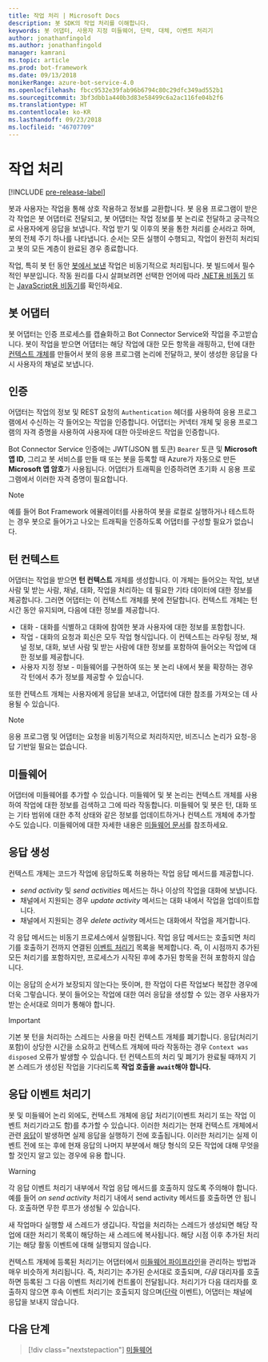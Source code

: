 ```yaml
---
title: 작업 처리 | Microsoft Docs
description: 봇 SDK의 작업 처리를 이해합니다.
keywords: 봇 어댑터, 사용자 지정 미들웨어, 단락, 대체, 이벤트 처리기
author: jonathanfingold
ms.author: jonathanfingold
manager: kamrani
ms.topic: article
ms.prod: bot-framework
ms.date: 09/13/2018
monikerRange: azure-bot-service-4.0
ms.openlocfilehash: fbcc9532e39fab96b6794c80c29dfc349ad552b1
ms.sourcegitcommit: 3bf3dbb1a440b3d83e58499c6a2ac116fe04b2f6
ms.translationtype: HT
ms.contentlocale: ko-KR
ms.lasthandoff: 09/23/2018
ms.locfileid: "46707709"
---
```

# <a name="activity-processing"></a>작업 처리

[!INCLUDE [pre-release-label](../includes/pre-release-label.md)]

봇과 사용자는 작업을 통해 상호 작용하고 정보를 교환합니다. 봇 응용 프로그램이 받은 각 작업은 봇 어댑터로 전달되고, 봇 어댑터는 작업 정보를 봇 논리로 전달하고 궁극적으로 사용자에게 응답을 보냅니다. 작업 받기 및 이후의 봇을 통한 처리를 순서라고 하며, 봇의 전체 주기 하나를 나타냅니다. 순서는 모든 실행이 수행되고, 작업이 완전히 처리되고 봇의 모든 계층이 완료된 경우 종료합니다.

작업, 특히 봇 턴 동안 [봇에서 보낸](#generating-responses) 작업은 비동기적으로 처리됩니다. 봇 빌드에서 필수적인 부분입니다. 작동 원리를 다시 살펴보려면 선택한 언어에 따라 [.NET용 비동기](https://docs.microsoft.com/en-us/dotnet/csharp/async) 또는 [JavaScript용 비동기](https://developer.mozilla.org/en-US/docs/Web/JavaScript/Reference/Statements/async_function)를 확인하세요.

## <a name="the-bot-adapter"></a>봇 어댑터

봇 어댑터는 인증 프로세스를 캡슐화하고 Bot Connector Service와 작업을 주고받습니다. 봇이 작업을 받으면 어댑터는 해당 작업에 대한 모든 항목을 래핑하고, 턴에 대한 [컨텍스트 개체](#turn-context)를 만들어서 봇의 응용 프로그램 논리에 전달하고, 봇이 생성한 응답을 다시 사용자의 채널로 보냅니다.

## <a name="authentication"></a>인증

어댑터는 작업의 정보 및 REST 요청의 `Authentication` 헤더를 사용하여 응용 프로그램에서 수신하는 각 들어오는 작업을 인증합니다. 어댑터는 커넥터 개체 및 응용 프로그램의 자격 증명을 사용하여 사용자에 대한 아웃바운드 작업을 인증합니다.

Bot Connector Service 인증에는 JWT(JSON 웹 토큰) `Bearer` 토큰 및 **Microsoft 앱 ID**, 그리고 봇 서비스를 만들 때 또는 봇을 등록할 때 Azure가 자동으로 만든 **Microsoft 앱 암호**가 사용됩니다. 어댑터가 트래픽을 인증하려면 초기화 시 응용 프로그램에서 이러한 자격 증명이 필요합니다.

> [!NOTE]
> 예를 들어 Bot Framework 에뮬레이터를 사용하여 봇을 로컬로 실행하거나 테스트하는 경우 봇으로 들어가고 나오는 트래픽을 인증하도록 어댑터를 구성할 필요가 없습니다.

## <a name="turn-context"></a>턴 컨텍스트

어댑터는 작업을 받으면 **턴 컨텍스트** 개체를 생성합니다. 이 개체는 들어오는 작업, 보낸 사람 및 받는 사람, 채널, 대화, 작업을 처리하는 데 필요한 기타 데이터에 대한 정보를 제공합니다. 그러면 어댑터는 이 컨텍스트 개체를 봇에 전달합니다. 컨텍스트 개체는 턴 시간 동안 유지되며, 다음에 대한 정보를 제공합니다.

* 대화 - 대화를 식별하고 대화에 참여한 봇과 사용자에 대한 정보를 포함합니다.
* 작업 - 대화의 요청과 회신은 모두 작업 형식입니다. 이 컨텍스트는 라우팅 정보, 채널 정보, 대화, 보낸 사람 및 받는 사람에 대한 정보를 포함하여 들어오는 작업에 대한 정보를 제공합니다.
* 사용자 지정 정보 - 미들웨어를 구현하여 또는 봇 논리 내에서 봇을 확장하는 경우 각 턴에서 추가 정보를 제공할 수 있습니다.

또한 컨텍스트 개체는 사용자에게 응답을 보내고, 어댑터에 대한 참조를 가져오는 데 사용될 수 있습니다<!-- to create a new conversation or continue an existing one-->.

> [!NOTE]
> 응용 프로그램 및 어댑터는 요청을 비동기적으로 처리하지만, 비즈니스 논리가 요청-응답 기반일 필요는 없습니다.

## <a name="middleware"></a>미들웨어

어댑터에 미들웨어를 추가할 수 있습니다. 미들웨어 및 봇 논리는 컨텍스트 개체를 사용하여 작업에 대한 정보를 검색하고 그에 따라 작동합니다. 미들웨어 및 봇은 턴, 대화 또는 기타 범위에 대한 추적 상태와 같은 정보를 업데이트하거나 컨텍스트 개체에 추가할 수도 있습니다. 미들웨어에 대한 자세한 내용은 [미들웨어 문서](~/v4sdk/bot-builder-concept-middleware.md)를 참조하세요.

## <a name="generating-responses"></a>응답 생성

컨텍스트 개체는 코드가 작업에 응답하도록 허용하는 작업 응답 메서드를 제공합니다.

* _send activity_ 및 _send activities_ 메서드는 하나 이상의 작업을 대화에 보냅니다.
* 채널에서 지원되는 경우 _update activity_ 메서드는 대화 내에서 작업을 업데이트합니다.
* 채널에서 지원되는 경우 _delete activity_ 메서드는 대화에서 작업을 제거합니다.

각 응답 메서드는 비동기 프로세스에서 실행됩니다. 작업 응답 메서드는 호출되면 처리기를 호출하기 전까지 연결된 [이벤트 처리기](#response-event-handlers) 목록을 복제합니다. 즉, 이 시점까지 추가된 모든 처리기를 포함하지만, 프로세스가 시작된 후에 추가된 항목을 전혀 포함하지 않습니다.

이는 응답의 순서가 보장되지 않는다는 뜻이며, 한 작업이 다른 작업보다 복잡한 경우에 더욱 그렇습니다. 봇이 들어오는 작업에 대한 여러 응답을 생성할 수 있는 경우 사용자가 받는 순서대로 의미가 통해야 합니다.

> [!IMPORTANT]
> 기본 봇 턴을 처리하는 스레드는 사용을 마친 컨텍스트 개체를 폐기합니다. 응답(처리기 포함)이 상당한 시간을 소요하고 컨텍스트 개체에 따라 작동하는 경우 `Context was disposed` 오류가 발생할 수 있습니다. 턴 컨텍스트의 처리 및 폐기가 완료될 때까지 기본 스레드가 생성된 작업을 기다리도록 **작업 호출을 `await`해야 합니다.**

## <a name="response-event-handlers"></a>응답 이벤트 처리기

봇 및 미들웨어 논리 외에도, 컨텍스트 개체에 응답 처리기(이벤트 처리기 또는 작업 이벤트 처리기라고도 함)를 추가할 수 있습니다. 이러한 처리기는 현재 컨텍스트 개체에서 관련 [응답](#generating-responses)이 발생하면 실제 응답을 실행하기 전에 호출됩니다. 이러한 처리기는 실제 이벤트 전에 또는 후에 현재 응답의 나머지 부분에서 해당 형식의 모든 작업에 대해 무엇을 할 것인지 알고 있는 경우에 유용 합니다.

> [!WARNING]
> 각 응답 이벤트 처리기 내부에서 작업 응답 메서드를 호출하지 않도록 주의해야 합니다. 예를 들어 _on send activity_ 처리기 내에서 send activity 메서드를 호출하면 안 됩니다. 호출하면 무한 루프가 생성될 수 있습니다.

새 작업마다 실행할 새 스레드가 생깁니다. 작업을 처리하는 스레드가 생성되면 해당 작업에 대한 처리기 목록이 해당하는 새 스레드에 복사됩니다. 해당 시점 이후 추가된 처리기는 해당 활동 이벤트에 대해 실행되지 않습니다.

컨텍스트 개체에 등록된 처리기는 어댑터에서 [미들웨어 파이프라인](~/v4sdk/bot-builder-concept-middleware.md#the-bot-middleware-pipeline)을 관리하는 방법과 매우 비슷하게 처리됩니다. 즉, 처리기는 추가된 순서대로 호출되며, _다음_ 대리자를 호출하면 등록된 그 다음 이벤트 처리기에 컨트롤이 전달됩니다. 처리기가 다음 대리자를 호출하지 않으면 후속 이벤트 처리기는 호출되지 않으며([단락](~/v4sdk/bot-builder-concept-middleware.md#short-circuiting) 이벤트), 어댑터는 채널에 응답을 보내지 않습니다.

## <a name="next-steps"></a>다음 단계

> [!div class="nextstepaction"]
> [미들웨어](~/v4sdk/bot-builder-concept-middleware.md)
